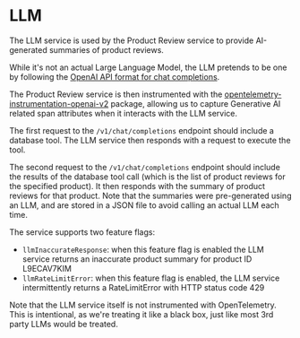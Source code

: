 # LLM

The LLM service is used by the Product Review service to provide
AI-generated summaries of product reviews.

While it's not an actual Large Language Model, the LLM pretends to be one
by following the [OpenAI API format for chat completions](https://platform.openai.com/docs/api-reference/chat/create).

The Product Review service is then instrumented with the
[opentelemetry-instrumentation-openai-v2](https://pypi.org/project/opentelemetry-instrumentation-openai-v2/)
package, allowing us to capture Generative AI related span attributes when
it interacts with the LLM service.  

The first request to the `/v1/chat/completions` endpoint should include a
database tool. The LLM service then responds with a request to execute the
tool.

The second request to the `/v1/chat/completions` endpoint should include the
results of the database tool call (which is the list of product reviews for
the specified product).  It then responds with the summary of product reviews
for that product.  Note that the summaries were pre-generated using
an LLM, and are stored in a JSON file to avoid calling an actual LLM each time.

The service supports two feature flags:

* `llmInaccurateResponse`: when this feature flag is enabled the LLM service
returns an inaccurate product summary for product ID L9ECAV7KIM
* `llmRateLimitError`: when this feature flag is enabled, the LLM service
intermittently returns a RateLimitError with HTTP status code 429

Note that the LLM service itself is not instrumented with OpenTelemetry.
This is intentional, as we're treating it like a black box, just like
most 3rd party LLMs would be treated.
